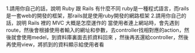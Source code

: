 1.請用你自己的話，說明 Ruby 跟 Rails 有什麼不同
  ruby是一種程式語言，而rails是一套web的開發的框架，那rails就是使用ruby開發的網路框架
2.請用你自己的話，說明 Rails 裡的 MVC 大概是怎麼運作的
  當使用者連上網站時，會先遇到route，然後會根據使用者輸入的網址和參數，去controller找相對應的action，然後就會使用medel，到資料庫裏面去抓資料回來
，然後再丟還給controller，然後再使用view，將抓到的資料顯示給使用者看
